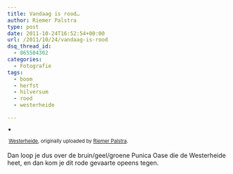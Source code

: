 ```yaml
---
title: Vandaag is rood…
author: Riemer Palstra
type: post
date: 2011-10-24T16:52:54+00:00
url: /2011/10/24/vandaag-is-rood
dsq_thread_id:
  - 865504302
categories:
  - Fotografie
tags:
  - boom
  - herfst
  - hilversum
  - rood
  - westerheide

---
```

<div style="text-align: left; padding: 3px;">
  <a href="http://www.flickr.com/photos/palstra/6273618245/" title="photo sharing"><img data-recalc-dims="1" decoding="async" src="https://i0.wp.com/farm7.static.flickr.com/6222/6273618245_475a29cf26.jpg?w=1100" style="border: solid 2px #000000;" alt="" /></a><br /> <br /> <span style="font-size: 0.8em; margin-top: 0px;"><a href="http://www.flickr.com/photos/palstra/6273618245/">Westerheide</a>, originally uploaded by <a href="http://www.flickr.com/photos/palstra/">Riemer Palstra</a>.</span>
</div>

Dan loop je dus over de bruin/geel/groene Punica Oase die de Westerheide heet, en dan kom je dit rode gevaarte opeens tegen.